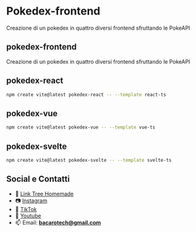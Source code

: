 # Pokedex-frontend
Creazione di un pokedex in quattro diversi frontend sfruttando le PokeAPI

## pokedex-frontend
Creazione di un pokedex in quattro diversi frontend sfruttando le PokeAPI

## pokedex-react
``` bash
npm create vite@latest pokedex-react -- --template react-ts
```
## pokedex-vue
``` bash
npm create vite@latest pokedex-vue -- --template vue-ts
```
## pokedex-svelte
``` bash
npm create vite@latest pokedex-svelte -- --template svelte-ts
```

## Social e Contatti
- 🌳 [Link Tree Homemade](https://bacarotech.github.io/)
- 📷 [Instagram](https://www.instagram.com/bacarotechofficial/)
- 🎵 [TikTok](https://www.tiktok.com/@bacarotech)
- 🎥 [Youtube](https://www.youtube.com/@Bacarotech)
- 📫 Email: **bacarotech@gmail.com**
